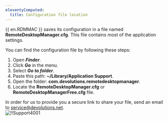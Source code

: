 ```yaml
---
eleventyComputed:
  title: Configuration file location
---
```

{{ en.RDMMAC }} saves its configuration in a file named **RemoteDesktopManager.cfg**. This file contains most of the application settings.  

You can find the configuration file by following these steps:  

1. Open ***Finder***. 
1. Click ***Go*** in the menu. 
1. Select ***Go to folder***. 
1. Paste this path: **~/Library/Application Support**. 
1. Open the folder: **com.devolutions.remotedesktopmanager**. 
1. Locate the **RemoteDesktopManager.cfg** or **RemoteDesktopManagerFree.cfg** file. 

In order for us to provide you a secure link to share your file, send an email to [service@devolutions.net](mailto:service@devolutions.net).  
![!!Support4001](https://webdevolutions.azureedge.net/docs/en/rdm/mac/Support4001.png) 
